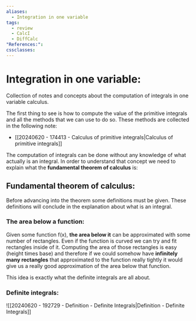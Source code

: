 ```yaml
---
aliases:
  - Integration in one variable
tags:
  - review
  - CalcI
  - DiffCalc
"References:": 
cssclasses:
---
```

# Integration in one variable: 
Collection of notes and concepts about the computation of integrals in one variable calculus. 

The first thing to see is how to compute the value of the primitive integrals and all the methods that we can use to do so. These methods are collected in the following note:
+ [[20240620 - 174413 - Calculus of primitive integrals|Calculus of primitive integrals]]

The computation of integrals can be done without any knowledge of what actually is an integral. In order to understand that concept we need to explain what the **fundamental theorem of calculus** is: 

## Fundamental theorem of calculus:
Before advancing into the theorem some definitions must be given. These definitions will conclude in the explanation about what is an integral. 

### The area below a function:
Given some function f(x), **the area below it** can be approximated with some number of rectangles. Even if the function is curved we can try and fit rectangles inside of it. 
Computing the area of those rectangles is easy (height times base) and therefore if we could somehow have **infinitely many rectangles** that approximated to the function really tightly it would give us a really good approximation of the area below that function. 

This idea is exactly what the definite integrals are all about. 
### Definite integrals:

![[20240620 - 192729 - Definition - Definite Integrals|Definition - Definite Integrals]]


> 